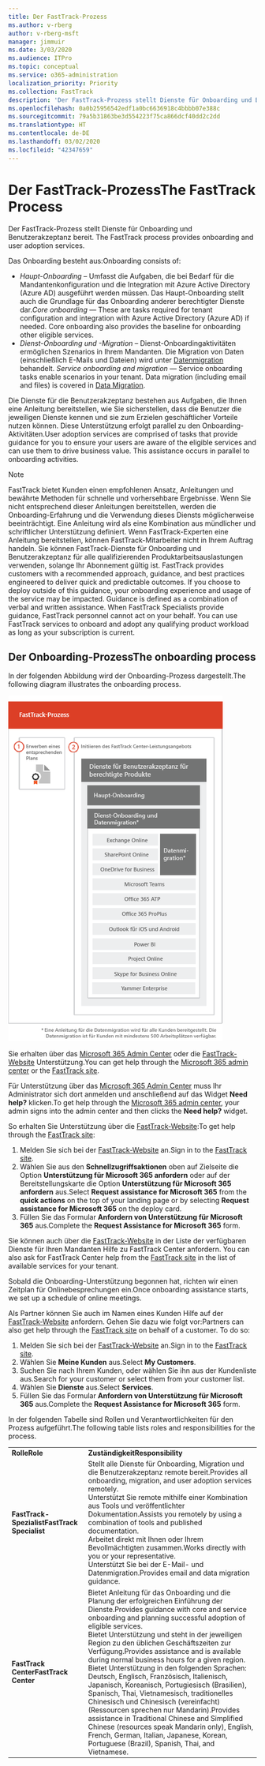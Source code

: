 ```yaml
---
title: Der FastTrack-Prozess
ms.author: v-rberg
author: v-rberg-msft
manager: jimmuir
ms.date: 3/03/2020
ms.audience: ITPro
ms.topic: conceptual
ms.service: o365-administration
localization_priority: Priority
ms.collection: FastTrack
description: 'Der FastTrack-Prozess stellt Dienste für Onboarding und Benutzerakzeptanz bereit. '
ms.openlocfilehash: 0a0b25956542edf1a0bc6636918c4bbbb07e388c
ms.sourcegitcommit: 79a5b31863be3d554223f75ca866dcf40dd2c2dd
ms.translationtype: HT
ms.contentlocale: de-DE
ms.lasthandoff: 03/02/2020
ms.locfileid: "42347659"
---
```

# <a name="the-fasttrack-process"></a><span data-ttu-id="2e135-103">Der FastTrack-Prozess</span><span class="sxs-lookup"><span data-stu-id="2e135-103">The FastTrack Process</span></span>

<span data-ttu-id="2e135-104">Der FastTrack-Prozess stellt Dienste für Onboarding und Benutzerakzeptanz bereit. </span><span class="sxs-lookup"><span data-stu-id="2e135-104">The FastTrack process provides onboarding and user adoption services.</span></span> 
  
<span data-ttu-id="2e135-105">Das Onboarding besteht aus:</span><span class="sxs-lookup"><span data-stu-id="2e135-105">Onboarding consists of:</span></span>
  
- <span data-ttu-id="2e135-p101">*Haupt-Onboarding* – Umfasst die Aufgaben, die bei Bedarf für die Mandantenkonfiguration und die Integration mit Azure Active Directory (Azure AD) ausgeführt werden müssen. Das Haupt-Onboarding stellt auch die Grundlage für das Onboarding anderer berechtigter Dienste dar.</span><span class="sxs-lookup"><span data-stu-id="2e135-p101">*Core onboarding* — These are tasks required for tenant configuration and integration with Azure Active Directory (Azure AD) if needed. Core onboarding also provides the baseline for onboarding other eligible services.</span></span> 
- <span data-ttu-id="2e135-p102">*Dienst-Onboarding und -Migration* – Dienst-Onboardingaktivitäten ermöglichen Szenarios in Ihrem Mandanten. Die Migration von Daten (einschließlich E-Mails und Dateien) wird unter [Datenmigration](O365-data-migration.md) behandelt. </span><span class="sxs-lookup"><span data-stu-id="2e135-p102">*Service onboarding and migration* — Service onboarding tasks enable scenarios in your tenant. Data migration (including email and files) is covered in [Data Migration](O365-data-migration.md).</span></span> 
    
<span data-ttu-id="2e135-p103">Die Dienste für die Benutzerakzeptanz bestehen aus Aufgaben, die Ihnen eine Anleitung bereitstellen, wie Sie sicherstellen, dass die Benutzer die jeweiligen Dienste kennen und sie zum Erzielen geschäftlicher Vorteile nutzen können. Diese Unterstützung erfolgt parallel zu den Onboarding-Aktivitäten.</span><span class="sxs-lookup"><span data-stu-id="2e135-p103">User adoption services are comprised of tasks that provide guidance for you to ensure your users are aware of the eligible services and can use them to drive business value. This assistance occurs in parallel to onboarding activities.</span></span>
  
> [!NOTE]
> <span data-ttu-id="2e135-p104">FastTrack bietet Kunden einen empfohlenen Ansatz, Anleitungen und bewährte Methoden für schnelle und vorhersehbare Ergebnisse. Wenn Sie nicht entsprechend dieser Anleitungen bereitstellen, werden die Onboarding-Erfahrung und die Verwendung dieses Diensts möglicherweise beeinträchtigt. Eine Anleitung wird als eine Kombination aus mündlicher und schriftlicher Unterstützung definiert. Wenn FastTrack-Experten eine Anleitung bereitstellen, können FastTrack-Mitarbeiter nicht in Ihrem Auftrag handeln. Sie können FastTrack-Dienste für Onboarding und Benutzerakzeptanz für alle qualifizierenden Produktarbeitsauslastungen verwenden, solange Ihr Abonnement gültig ist. </span><span class="sxs-lookup"><span data-stu-id="2e135-p104">FastTrack provides customers with a recommended approach, guidance, and best practices engineered to deliver quick and predictable outcomes. If you choose to deploy outside of this guidance, your onboarding experience and usage of the service may be impacted. Guidance is defined as a combination of verbal and written assistance. When FastTrack Specialists provide guidance, FastTrack personnel cannot act on your behalf. You can use FastTrack services to onboard and adopt any qualifying product workload as long as your subscription is current.</span></span> 
  
## <a name="the-onboarding-process"></a><span data-ttu-id="2e135-117">Der Onboarding-Prozess</span><span class="sxs-lookup"><span data-stu-id="2e135-117">The onboarding process</span></span>

<span data-ttu-id="2e135-118">In der folgenden Abbildung wird der Onboarding-Prozess dargestellt.</span><span class="sxs-lookup"><span data-stu-id="2e135-118">The following diagram illustrates the onboarding process.</span></span>
  
![Zeitrahmen für die Nutzung des Onboarding-Angebots](media/O365-Onboarding-Timeline.png)
  
<span data-ttu-id="2e135-120">Sie erhalten über das [Microsoft 365 Admin Center](https://go.microsoft.com/fwlink/?linkid=2032704) oder die [FastTrack-Website](https://go.microsoft.com/fwlink/?linkid=780698) Unterstützung.</span><span class="sxs-lookup"><span data-stu-id="2e135-120">You can get help through the [Microsoft 365 admin center](https://go.microsoft.com/fwlink/?linkid=2032704) or the [FastTrack site](https://go.microsoft.com/fwlink/?linkid=780698).</span></span> 

<span data-ttu-id="2e135-121">Für Unterstützung über das [Microsoft 365 Admin Center](https://go.microsoft.com/fwlink/?linkid=2032704) muss Ihr Administrator sich dort anmelden und anschließend auf das Widget **Need help?** klicken.</span><span class="sxs-lookup"><span data-stu-id="2e135-121">To get help through the [Microsoft 365 admin center](https://go.microsoft.com/fwlink/?linkid=2032704), your admin signs into the admin center and then clicks the **Need help?** widget.</span></span> 

<span data-ttu-id="2e135-122">So erhalten Sie Unterstützung über die [FastTrack-Website](https://go.microsoft.com/fwlink/?linkid=780698):</span><span class="sxs-lookup"><span data-stu-id="2e135-122">To get help through the [FastTrack site](https://go.microsoft.com/fwlink/?linkid=780698):</span></span> 
1.  <span data-ttu-id="2e135-123">Melden Sie sich bei der [FastTrack-Website](https://go.microsoft.com/fwlink/?linkid=780698) an.</span><span class="sxs-lookup"><span data-stu-id="2e135-123">Sign in to the [FastTrack site](https://go.microsoft.com/fwlink/?linkid=780698).</span></span> 
2.  <span data-ttu-id="2e135-124">Wählen Sie aus den **Schnellzugriffsaktionen** oben auf Zielseite die Option **Unterstützung für Microsoft 365 anfordern** oder auf der Bereitstellungskarte die Option **Unterstützung für Microsoft 365 anfordern** aus.</span><span class="sxs-lookup"><span data-stu-id="2e135-124">Select **Request assistance for Microsoft 365** from the **quick actions** on the top of your landing page or by selecting **Request assistance for Microsoft 365** on the deploy card.</span></span>
3.  <span data-ttu-id="2e135-125">Füllen Sie das Formular **Anfordern von Unterstützung für Microsoft 365** aus.</span><span class="sxs-lookup"><span data-stu-id="2e135-125">Complete the **Request Assistance for Microsoft 365** form.</span></span> 
  
 <span data-ttu-id="2e135-126">Sie können auch über die [FastTrack-Website](https://go.microsoft.com/fwlink/?linkid=780698) in der Liste der verfügbaren Dienste für Ihren Mandanten Hilfe zu FastTrack Center anfordern. </span><span class="sxs-lookup"><span data-stu-id="2e135-126">You can also ask for FastTrack Center help from the [FastTrack site](https://go.microsoft.com/fwlink/?linkid=780698) in the list of available services for your tenant.</span></span> 
    
 <span data-ttu-id="2e135-127">Sobald die Onboarding-Unterstützung begonnen hat, richten wir einen Zeitplan für Onlinebesprechungen ein.</span><span class="sxs-lookup"><span data-stu-id="2e135-127">Once onboarding assistance starts, we set up a schedule of online meetings.</span></span>
    
<span data-ttu-id="2e135-p105">Als Partner können Sie auch im Namen eines Kunden Hilfe auf der [FastTrack-Website](https://go.microsoft.com/fwlink/?linkid=780698) anfordern. Gehen Sie dazu wie folgt vor:</span><span class="sxs-lookup"><span data-stu-id="2e135-p105">Partners can also get help through the [FastTrack site](https://go.microsoft.com/fwlink/?linkid=780698) on behalf of a customer. To do so:</span></span>
1.  <span data-ttu-id="2e135-130">Melden Sie sich bei der [FastTrack-Website](https://go.microsoft.com/fwlink/?linkid=780698) an.</span><span class="sxs-lookup"><span data-stu-id="2e135-130">Sign in to the [FastTrack site](https://go.microsoft.com/fwlink/?linkid=780698).</span></span> 
2.  <span data-ttu-id="2e135-131">Wählen Sie **Meine Kunden** aus.</span><span class="sxs-lookup"><span data-stu-id="2e135-131">Select **My Customers**.</span></span>
3.  <span data-ttu-id="2e135-132">Suchen Sie nach Ihrem Kunden, oder wählen Sie ihn aus der Kundenliste aus.</span><span class="sxs-lookup"><span data-stu-id="2e135-132">Search for your customer or select them from your customer list.</span></span>
4.  <span data-ttu-id="2e135-133">Wählen Sie **Dienste** aus.</span><span class="sxs-lookup"><span data-stu-id="2e135-133">Select **Services**.</span></span>
5.  <span data-ttu-id="2e135-134">Füllen Sie das Formular **Anfordern von Unterstützung für Microsoft 365** aus.</span><span class="sxs-lookup"><span data-stu-id="2e135-134">Complete the **Request Assistance for Microsoft 365** form.</span></span> 

<span data-ttu-id="2e135-135">In der folgenden Tabelle sind Rollen und Verantwortlichkeiten für den Prozess aufgeführt.</span><span class="sxs-lookup"><span data-stu-id="2e135-135">The following table lists roles and responsibilities for the process.</span></span>
    
|||
|:-----|:-----|
|<span data-ttu-id="2e135-136">**Rolle**</span><span class="sxs-lookup"><span data-stu-id="2e135-136">**Role**</span></span> <br/> |<span data-ttu-id="2e135-137">**Zuständigkeit**</span><span class="sxs-lookup"><span data-stu-id="2e135-137">**Responsibility**</span></span> <br/> |
|<span data-ttu-id="2e135-138">**FastTrack-Spezialist**</span><span class="sxs-lookup"><span data-stu-id="2e135-138">**FastTrack Specialist**</span></span> <br/> |<span data-ttu-id="2e135-139">Stellt alle Dienste für Onboarding, Migration und die Benutzerakzeptanz remote bereit.</span><span class="sxs-lookup"><span data-stu-id="2e135-139">Provides all onboarding, migration, and user adoption services remotely.</span></span>  <br/> <span data-ttu-id="2e135-140">Unterstützt Sie remote mithilfe einer Kombination aus Tools und veröffentlichter Dokumentation.</span><span class="sxs-lookup"><span data-stu-id="2e135-140">Assists you remotely by using a combination of tools and published documentation.</span></span> <br/> <span data-ttu-id="2e135-141">Arbeitet direkt mit Ihnen oder Ihrem Bevollmächtigten zusammen.</span><span class="sxs-lookup"><span data-stu-id="2e135-141">Works directly with you or your representative.</span></span> <br/> <span data-ttu-id="2e135-142">Unterstützt Sie bei der E-Mail- und Datenmigration.</span><span class="sxs-lookup"><span data-stu-id="2e135-142">Provides email and data migration guidance.</span></span>|
|<span data-ttu-id="2e135-143">**FastTrack Center**</span><span class="sxs-lookup"><span data-stu-id="2e135-143">**FastTrack Center**</span></span>  <br/> |<span data-ttu-id="2e135-144">Bietet Anleitung für das Onboarding und die Planung der erfolgreichen Einführung der Dienste.</span><span class="sxs-lookup"><span data-stu-id="2e135-144">Provides guidance with core and service onboarding and planning successful adoption of eligible services.</span></span>  <br/> <span data-ttu-id="2e135-145">Bietet Unterstützung und steht in der jeweiligen Region zu den üblichen Geschäftszeiten zur Verfügung.</span><span class="sxs-lookup"><span data-stu-id="2e135-145">Provides assistance and is available during normal business hours for a given region.</span></span> <br/> <span data-ttu-id="2e135-146">Bietet Unterstützung in den folgenden Sprachen: Deutsch, Englisch, Französisch, Italienisch, Japanisch, Koreanisch, Portugiesisch (Brasilien), Spanisch, Thai, Vietnamesisch, traditionelles Chinesisch und Chinesisch (vereinfacht) (Ressourcen sprechen nur Mandarin).</span><span class="sxs-lookup"><span data-stu-id="2e135-146">Provides assistance in Traditional Chinese and Simplified Chinese (resources speak Mandarin only), English, French, German, Italian, Japanese, Korean, Portuguese (Brazil), Spanish, Thai, and Vietnamese.</span></span>|


  

